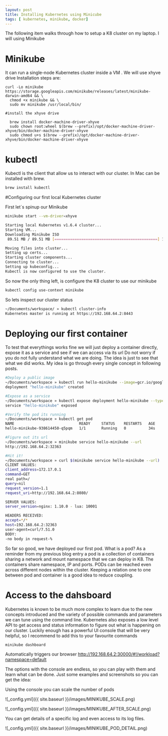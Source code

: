 ```yaml
---
layout: post
title: Installing Kubernetes using Minicube
tags: [ kubernetes, minikube, docker]
---
```


The following item  walks through how to setup a K8 cluster on my laptop.
I will using Minikube

# Minikube

It can run a single-node Kubernetes cluster inside a VM . We will use xhyve drive
Installation steps are:

```
curl -Lo minikube https://storage.googleapis.com/minikube/releases/latest/minikube-darwin-amd64 && \
  chmod +x minikube && \
  sudo mv minikube /usr/local/bin/

#install the xhyve drive

  brew install docker-machine-driver-xhyve
  sudo chown root:wheel $(brew --prefix)/opt/docker-machine-driver-xhyve/bin/docker-machine-driver-xhyve
  sudo chmod u+s $(brew --prefix)/opt/docker-machine-driver-xhyve/bin/docker-machine-driver-xhyve
```

# kubectl

Kubectl is the client that allow us to interact with our cluster. In Mac can be installed with brew.

```bash
brew install kubectl
```

#Configuring our first local Kubernetes cluster

First let´s spinup our Minikube

```bash
minikube start --vm-driver=xhyve

Starting local Kubernetes v1.6.4 cluster...
Starting VM...
Downloading Minikube ISO
 89.51 MB / 89.51 MB [==============================================] 100.00% 0s

Moving files into cluster...
Setting up certs...
Starting cluster components...
Connecting to cluster...
Setting up kubeconfig...
Kubectl is now configured to use the cluster.
```

So now the only thing left, is configure the K8 cluster to use our minikube

```bash
kubectl config use-context minikube
```

So lets inspect our cluster status

```bash
~/Documents/workspace/ » kubectl cluster-info
Kubernetes master is running at https://192.168.64.2:8443
```

# Deploying our first container

To test that everythings works fine we will just deploy a container directly, expose it as a service and see if we can access via its url
Do not worry if you do not fully understand what we are doing. The idea is just to see that what we did works.
My idea is go through every single concept in following posts.

```bash
#Deploy a public image
~/Documents/workspace » kubectl run hello-minikube --image=gcr.io/google_containers/echoserver:1.4 --port=8080
deployment "hello-minikube" created

#Expose as a service
~/Documents/workspace » kubectl expose deployment hello-minikube --type=NodePort    
service "hello-minikube" exposed

#Verify the pod its running
~/Documents/workspace » kubectl get pod                                                          
NAME                             READY     STATUS    RESTARTS   AGE
hello-minikube-938614450-q5pqm   1/1       Running   0          34s

#Figure out its url
~/Documents/workspace » minikube service hello-minikube --url  
http://192.168.64.2:32363

#Hit it!
~/Documents/workspace » curl $(minikube service hello-minikube --url)
CLIENT VALUES:
client_address=172.17.0.1
command=GET
real path=/
query=nil
request_version=1.1
request_uri=http://192.168.64.2:8080/

SERVER VALUES:
server_version=nginx: 1.10.0 - lua: 10001

HEADERS RECEIVED:
accept=*/*
host=192.168.64.2:32363
user-agent=curl/7.51.0
BODY:
-no body in request-%
```

So far so good, we have deployed our first pod. What is a pod? As a reminder from my previous blog entry a pod is a collection of containers sharing a network and mount namespace that we can deploy in K8.
The containers share namespace, IP and ports. PODs can be reached even across different nodes within the cluster.
Keeping a relation one to one between pod and container is a good idea to reduce coupling.

# Access to the dahsboard

Kubernetes is known to be much more complex to learn due to the new concepts introduced and the variety of possible commands and parameters we can tune using the command line. Kubernetes also exposes a low level API to get access and status information to figure out what is happening on our cluster.  Luckily enough has a powerful UI console that will be very helpful, so I recommend to add this to your
favourite commands

```bash
minikube dashboard
```
Automatically triggers our browser http://192.168.64.2:30000/#!/workload?namespace=default

The options with the console are endless, so you can play with them and learn what can be done.
Just some examples and screenshots so you can get the idea:

Using the console you can scale the number of pods

![_config.yml]({{ site.baseurl }}/images/MINIKUBE_SCALE.png)

![_config.yml]({{ site.baseurl }}/images/MINIKUBE_AFTER_SCALE.png)

You can get details of a specific log and even access to its log files.

![_config.yml]({{ site.baseurl }}/images/MINIKUBE_POD_DETAIL.png)
